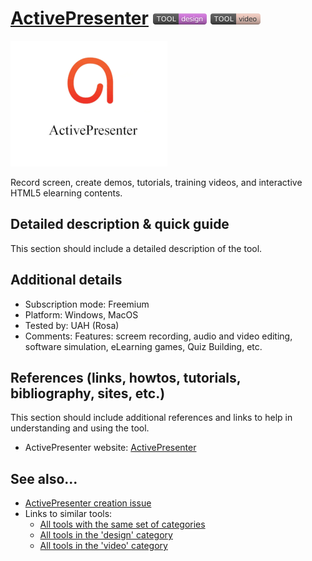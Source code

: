 # [ActivePresenter](https://atomisystems.com/activepresenter/)  [<img src="images/design.png" align="bottom">](https://github.com/e-CLOSE/Toolbox/issues?q=label%3A01_TOOL+label%3Adesign) [<img src="images/video.png" align="bottom">](https://github.com/e-CLOSE/Toolbox/issues?q=label%3A01_TOOL+label%3Avideo)

![ActivePresenter logo](images/activepresenter.png)

Record screen, create demos, tutorials, training videos, and interactive HTML5 elearning contents.


## Detailed description & quick guide

This section should include a detailed description of the tool.


## Additional details

- Subscription mode: Freemium
- Platform: Windows, MacOS
- Tested by: UAH (Rosa)
- Comments: Features: screem recording, audio and video editing, software simulation, eLearning games, Quiz Building, etc.


## References (links, howtos, tutorials, bibliography, sites, etc.)

This section should include additional references and links to help in
understanding and using the tool.

- ActivePresenter website: [ActivePresenter](https://atomisystems.com/activepresenter/)


## See also...

- [ActivePresenter creation issue](https://github.com/e-CLOSE/Toolbox/issues/91)
- Links to similar tools:
  - [All tools with the same set of categories](https://github.com/e-CLOSE/Toolbox/issues?q=label%3A01_TOOL+label%3Avideo)
  - [All tools in the 'design' category](https://github.com/e-CLOSE/Toolbox/issues?q=label%3A01_TOOL+label%3Adesign)
  - [All tools in the 'video' category](https://github.com/e-CLOSE/Toolbox/issues?q=label%3A01_TOOL+label%3Avideo)
